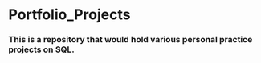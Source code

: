 # Portfolio_Projects
### This is a repository that would hold various personal practice projects on SQL.
